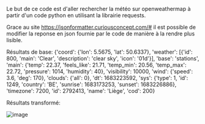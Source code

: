 
Le but de ce code est d'aller rechercher la météo sur openweathermap à partir d'un code python en utilisant la librairie requests.

Grace au site https://jsonformatter.curiousconcept.com/# il est possible de modifier la reponse en json fournie par le code de manière à la rendre plus lisible.


Résultats de base:
{'coord': {'lon': 5.5675, 'lat': 50.6337}, 'weather': [{'id': 800, 'main': 'Clear', 'description': 'clear sky', 'icon': '01d'}], 'base': 'stations', 'main': {'temp': 22.37, 'feels_like': 21.71, 'temp_min': 20.56, 'temp_max': 22.72, 'pressure': 1014, 'humidity': 40}, 'visibility': 10000, 'wind': {'speed': 3.6, 'deg': 170}, 'clouds': {'all': 0}, 'dt': 1683223592, 'sys': {'type': 1, 'id': 1249, 'country': 'BE', 'sunrise': 1683173253, 'sunset': 1683226886}, 'timezone': 7200, 'id': 2792413, 'name': 'Liège', 'cod': 200}


Résultats transformé:

![image](https://user-images.githubusercontent.com/124889354/236293194-58332dee-4d0f-43a8-bfa6-335b69f596e4.png)

